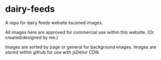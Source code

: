 # dairy-feeds
A repo for dairy feeds website liscened images.

All images here are approved for commercial use within this website. (Or created/designed by me.)

Images are sorted by page or general for background images.
Images are stored within github for use with jsDelivr CDN.
